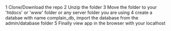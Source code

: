 1 Clone/Download the repo
2 Unzip the folder
3 Move the folder to your 'htdocs' or 'www' folder or any server folder you are using
4 create a databae with name complain_db, import the database from the admin/database folder
5 Finally view app in the browser with your localhost
